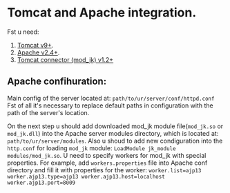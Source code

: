 # Tomcat and Apache integration.

Fst u need:
 1. [Tomcat v9+](http://tomcat.apache.org/download-90.cgi).
 2. [Apache v2.4+](https://www.apachelounge.com/download/).
 3. [Tomcat connector (mod_jk) v1.2+](https://www.apachelounge.com/download/)

## Apache confihuration:
 Main config of the server located at: `path/to/ur/server/conf/httpd.conf`
 Fst of all it's necessary to replace default paths in configuration with the path of the server's location.

 On the next step u should add downloaded mod_jk module file(`mod_jk.so` or `mod_jk.dll`) into the Apache server modules directory, which  is located at: `path/to/ur/server/modules`. 
 Also u shoud to add new condiguration into the `http.conf` for loading `mod_jk` module: `LoadModule jk_module modules/mod_jk.so`.
 U need to specify workers for mod_jk with special properties. For example, add `workers.properties` file into Apache conf directory and fill it with properties for the worker: 
 `worker.list=ajp13
  worker.ajp13.type=ajp13
  worker.ajp13.host=localhost
  worker.ajp13.port=8009`
 


